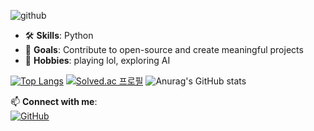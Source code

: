 ![github](https://github.com/user-attachments/assets/5022e9a6-83e9-41ba-a517-6f94053a28c2)

- 🛠️ **Skills**: Python 
- 🎯 **Goals**: Contribute to open-source and create meaningful projects  
- 🌟 **Hobbies**: playing lol, exploring AI

[![Top Langs](https://github-readme-stats.vercel.app/api/top-langs/?username=JuyoungYang&layout=compact)](https://github.com/JuyoungYang/github-readme-stats)
[![Solved.ac 프로필](http://mazassumnida.wtf/api/v2/generate_badge?boj=juyoung_yang)](https://solved.ac/juyoung_yang)
![Anurag's GitHub stats](https://github-readme-stats.vercel.app/api?username=JuyoungYang&show_icons=true&theme=buefy)


📫 **Connect with me**:  
[![GitHub](https://img.shields.io/badge/GitHub-@JuyoungYang-blue?logo=github)](https://github.com/JuyoungYang)  



